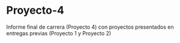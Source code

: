 # Proyecto-4
Informe final de carrera (Proyecto 4) con proyectos presentados en entregas previas (Proyecto 1 y Proyecto 2)
